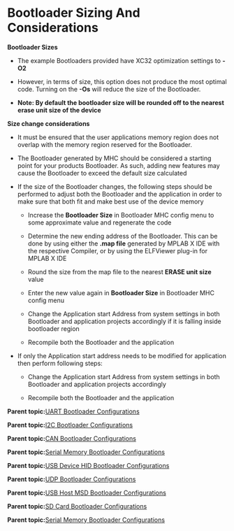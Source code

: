 # Bootloader Sizing And Considerations

**Bootloader Sizes**

-   The example Bootloaders provided have XC32 optimization settings to **-O2**

-   However, in terms of size, this option does not produce the most optimal code. Turning on the **-Os** will reduce the size of the Bootloader.

-   **Note: By default the bootloader size will be rounded off to the nearest erase unit size of the device**


**Size change considerations**

-   It must be ensured that the user applications memory region does not overlap with the memory region reserved for the Bootloader.

-   The Bootloader generated by MHC should be considered a starting point for your products Bootloader. As such, adding new features may cause the Bootloader to exceed the default size calculated

-   If the size of the Bootloader changes, the following steps should be performed to adjust both the Bootloader and the application in order to make sure that both fit and make best use of the device memory

    -   Increase the **Bootloader Size** in Bootloader MHC config menu to some approximate value and regenerate the code

    -   Determine the new ending address of the Bootloader. This can be done by using either the **.map file** generated by MPLAB X IDE with the respective Compiler, or by using the ELFViewer plug-in for MPLAB X IDE

    -   Round the size from the map file to the nearest **ERASE unit size** value

    -   Enter the new value again in **Bootloader Size** in Bootloader MHC config menu

    -   Change the Application start Address from system settings in both Bootloader and application projects accordingly if it is falling inside bootloader region

    -   Recompile both the Bootloader and the application

-   If only the Application start address needs to be modified for application then perform following steps:

    -   Change the Application start Address from system settings in both Bootloader and application projects accordingly

    -   Recompile both the Bootloader and the application


**Parent topic:**[UART Bootloader Configurations](GUID-02519565-B72E-496D-8153-E00F011D9130.md)

**Parent topic:**[I2C Bootloader Configurations](GUID-B9D22739-DB16-4626-A5E8-05C5DCB1C8DD.md)

**Parent topic:**[CAN Bootloader Configurations](GUID-94FBDB48-98DC-4C4B-861D-9327D7076ADE.md)

**Parent topic:**[Serial Memory Bootloader Configurations](GUID-1FC4D617-90BB-496E-9BDC-A7D91BC7BBA2.md)

**Parent topic:**[USB Device HID Bootloader Configurations](GUID-C9AE7919-7F70-4915-B12C-72F6F449C1D2.md)

**Parent topic:**[UDP Bootloader Configurations](GUID-287956CB-1611-412A-955C-6B85F8BA3916.md)

**Parent topic:**[USB Host MSD Bootloader Configurations](GUID-D70E2C74-59C6-4741-9FCA-CD7EBF5AED80.md)

**Parent topic:**[SD Card Bootloader Configurations](GUID-7325E59D-D429-4305-9AFC-5BE10EE38EE2.md)

**Parent topic:**[Serial Memory Bootloader Configurations](GUID-2A66A563-5A79-49DA-AE0F-90CA19F807EA.md)

